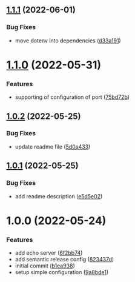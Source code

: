 ## [1.1.1](https://github.com/an-parubets/easy-echo/compare/v1.1.0...v1.1.1) (2022-06-01)


### Bug Fixes

* move dotenv into dependencies ([d33a191](https://github.com/an-parubets/easy-echo/commit/d33a191aec627573dfe8f059d321fc1b03a17449))

# [1.1.0](https://github.com/an-parubets/easy-echo/compare/v1.0.2...v1.1.0) (2022-05-31)


### Features

* supporting of configuration of port ([75bd72b](https://github.com/an-parubets/easy-echo/commit/75bd72b7a635990d4d57426f8fbc883c9a1c8d19))

## [1.0.2](https://github.com/an-parubets/easy-echo/compare/v1.0.1...v1.0.2) (2022-05-25)


### Bug Fixes

* update readme file ([5d0a433](https://github.com/an-parubets/easy-echo/commit/5d0a433b15faa1251da2e9fb276fe9c23f387bfd))

## [1.0.1](https://github.com/an-parubets/easy-echo/compare/v1.0.0...v1.0.1) (2022-05-25)


### Bug Fixes

* add readme description ([e5d5e02](https://github.com/an-parubets/easy-echo/commit/e5d5e0243e39cf2cff3ea374f794a63f51a26819))

# 1.0.0 (2022-05-24)


### Features

* add echo server ([6f2bb74](https://github.com/an-parubets/easy-echo/commit/6f2bb7492cf9258af20ab92b6dd7997e77b12623))
* add semantic release config ([823437d](https://github.com/an-parubets/easy-echo/commit/823437d6ff4477278e8f939310478d987616d32a))
* initial commit ([b1ea938](https://github.com/an-parubets/easy-echo/commit/b1ea9381b92706a7784b82338fe83424a7c2d76e))
* setup simple configuration ([9a8bde1](https://github.com/an-parubets/easy-echo/commit/9a8bde1d1458587d3324dd8d12a55ccd979ac807))
